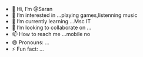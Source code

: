 - 👋 Hi, I’m @Saran
- 👀 I’m interested in ...playing games,listenning music
- 🌱 I’m currently learning ...Msc IT
- 💞️ I’m looking to collaborate on ...
- 📫 How to reach me ...mobile no
- 😄 Pronouns: ...
- ⚡ Fun fact: ...

<!---
Saranparthipan/Saranparthipan is a ✨ special ✨ repository because its `README.md` (this file) appears on your GitHub profile.
You can click the Preview link to take a look at your changes.
--->
